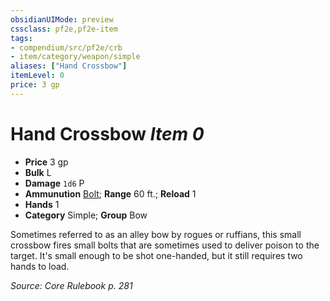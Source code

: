 ```yaml
---
obsidianUIMode: preview
cssclass: pf2e,pf2e-item
tags:
- compendium/src/pf2e/crb
- item/category/weapon/simple
aliases: ["Hand Crossbow"]
itemLevel: 0
price: 3 gp
---
```

# Hand Crossbow *Item 0*  

- **Price** 3 gp
- **Bulk** L
- **Damage** `1d6` P
- **Ammunution** [Bolt](bolt.md); **Range** 60 ft.; **Reload** 1
- **Hands** 1
- **Category** Simple; **Group** Bow 

Sometimes referred to as an alley bow by rogues or ruffians, this small crossbow fires small bolts that are sometimes used to deliver poison to the target. It's small enough to be shot one-handed, but it still requires two hands to load.

*Source: Core Rulebook p. 281*
